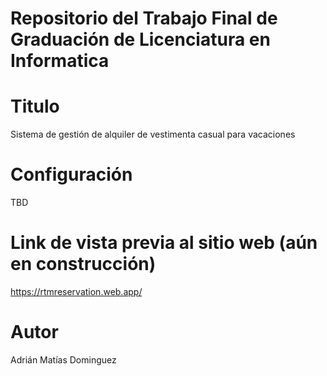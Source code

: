 # Repositorio del Trabajo Final de Graduación de Licenciatura en Informatica

# Titulo
Sistema de gestión de alquiler de vestimenta casual para vacaciones

# Configuración
TBD

# Link de vista previa al sitio web (aún en construcción)
https://rtmreservation.web.app/

# Autor
Adrián Matías Dominguez
